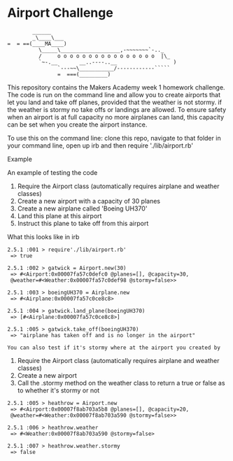 Airport Challenge
=================

```
        ______
        _\____\___
=  = ==(____MA____)
          \_____\___________________,-~~~~~~~`-.._
          /     o o o o o o o o o o o o o o o o  |\_
          `~-.__       __..----..__                  )
                `---~~\___________/------------`````
                =  ===(_________)

```

This repository contains the Makers Academy week 1 homework challenge. The code is run on the command line and
allow you to create airports that let you land and take off planes, provided that the weather is not stormy. if the weather is stormy no take offs or landings are allowed. To ensure safety when an airport is at full capacity no more airplanes can land, this capacity can be set when you create the airport instance.

To use this on the command line: clone this repo, navigate to that folder in your command line, open up irb and then require './lib/airport.rb'

Example

An example of testing the code

1. Require the Airport class (automatically requires airplane and weather classes)
2. Create a new airport with a capacity of 30 planes
3. Create a new airplane called 'Boeing UH370'
4. Land this plane at this airport
5. Instruct this plane to take off from this airport


What this looks like in irb
```
2.5.1 :001 > require'./lib/airport.rb'
 => true

2.5.1 :002 > gatwick = Airport.new(30)
 => #<Airport:0x00007fa57c0defc0 @planes=[], @capacity=30,
 @weather=#<Weather:0x00007fa57c0def98 @stormy=false>>

2.5.1 :003 > boeingUH370 = Airplane.new
 => #<Airplane:0x00007fa57c0ce8c8>

2.5.1 :004 > gatwick.land_plane(boeingUH370)
 => [#<Airplane:0x00007fa57c0ce8c8>]

2.5.1 :005 > gatwick.take_off(boeingUH370)
 => "airplane has taken off and is no longer in the airport"

You can also test if it's stormy where at the airport you created by
```
1. Require the Airport class (automatically requires airplane and weather classes)
2. Create a new airport
3. Call the .stormy method on the weather class to return a true or false as to whether it's stormy or not

```
2.5.1 :005 > heathrow = Airport.new
 => #<Airport:0x00007f8ab703a5b8 @planes=[], @capacity=20,
 @weather=#<Weather:0x00007f8ab703a590 @stormy=false>>

2.5.1 :006 > heathrow.weather
 => #<Weather:0x00007f8ab703a590 @stormy=false>

2.5.1 :007 > heathrow.weather.stormy
 => false
 ```
